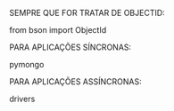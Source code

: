 SEMPRE QUE FOR TRATAR DE OBJECTID:

from bson import ObjectId

PARA APLICAÇÕES SÍNCRONAS: 

pymongo

PARA APLICAÇÕES ASSÍNCRONAS:

drivers